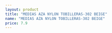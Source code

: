 ```yaml
---
layout: product
title: "MEDIAS AZA NYLON TOBILLERAS-302 BEIGE"
name: "MEDIAS AZA NYLON TOBILLERAS-302 BEIGE"
price: 7.9
---
```

